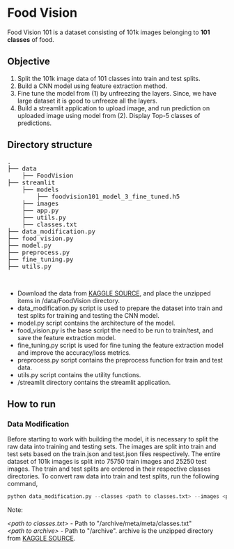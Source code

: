 # Food Vision
Food Vision 101 is a dataset consisting of 101k images belonging to **101 classes** of food.

## Objective
1. Split the 101k image data of 101 classes into train and test splits.
2. Build a CNN model using feature extraction method.
3. Fine tune the model from (1) by unfreezing the layers. Since, we have large dataset it is good to unfreeze all the layers.
4. Build a streamlit application to upload image, and run prediction on uploaded image using model from (2). Display Top-5 classes of predictions.

## Directory structure
<pre>
.
├── data
    ├── FoodVision
├── streamlit
    ├── models
        ├── foodvision101_model_3_fine_tuned.h5
    ├── images
    ├── app.py
    ├── utils.py
    ├── classes.txt
├── data_modification.py
├── food_vision.py
├── model.py
├── preprocess.py
├── fine_tuning.py
├── utils.py
</pre>
<br />

* Download the data from [KAGGLE SOURCE](https://www.kaggle.com/datasets/kmader/food41), and place the unzipped items in /data/FoodVision directory.
* data_modification.py script is used to prepare the dataset into train and test splits for training and testing the CNN model.
* model.py script contains the architecture of the model.
* food_vision.py is the base script the need to be run to train/test, and save the feature extraction model.
* fine_tuning.py script is used for fine tuning the feature extraction model and improve the accuracy/loss metrics.
* preprocess.py script contains the preprocess function for train and test data.
* utils.py script contains the utility functions.
* /streamlit directory contains the streamlit application.

## How to run
### Data Modification
Before starting to work with building the model, it is necessary to split the raw data into training and testing sets. The images are split into train and test sets based on the train.json and test.json files respectively. The entire dataset of 101k images is split into 75750 train images and 25250 test images. The train and test splits are ordered in their respective classes directories. To convert raw data into train and test splits, run the following command,
<br />
```python
python data_modification.py --classes <path to classes.txt> --images <path to archive>
```
Note:<br />

*<path to classes.txt\>* - Path to "/archive/meta/meta/classes.txt"<br />
*<path to archive\>* - Path to "/archive". archive is the unzipped directory from [KAGGLE SOURCE](https://www.kaggle.com/datasets/kmader/food41).

